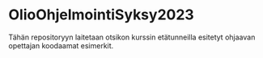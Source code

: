 # OlioOhjelmointiSyksy2023

Tähän repositoryyn laitetaan otsikon kurssin etätunneilla esitetyt ohjaavan opettajan koodaamat esimerkit.
